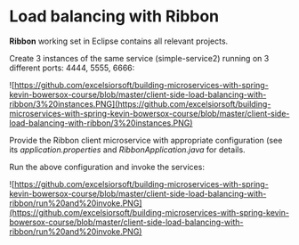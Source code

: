 # Load balancing with Ribbon

**Ribbon** working set in Eclipse contains all relevant projects.

Create 3 instances of the same service (simple-service2) running on 3 different ports: 4444, 5555, 6666:

![https://github.com/excelsiorsoft/building-microservices-with-spring-kevin-bowersox-course/blob/master/client-side-load-balancing-with-ribbon/3%20instances.PNG](https://github.com/excelsiorsoft/building-microservices-with-spring-kevin-bowersox-course/blob/master/client-side-load-balancing-with-ribbon/3%20instances.PNG)

Provide the Ribbon client microservice with appropriate configuration (see its *application.properties* and *RibbonApplication.java* for details.

Run the above configuration and invoke the services:

![https://github.com/excelsiorsoft/building-microservices-with-spring-kevin-bowersox-course/blob/master/client-side-load-balancing-with-ribbon/run%20and%20invoke.PNG](https://github.com/excelsiorsoft/building-microservices-with-spring-kevin-bowersox-course/blob/master/client-side-load-balancing-with-ribbon/run%20and%20invoke.PNG)